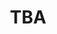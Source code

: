 ---
title: TBA
type: "page"
layout: "speaker"
chapter: false
weight: 6
description: 
speaker: To Be Announced
organization: 
bio: "We are delighted with the response so far to our <a href='https://www.papercall.io/serverlessdaysakl2020'> call for papers</a>, and will be anouncing the final list of speakers in early March. If you're considering submitting a talk, please go ahead and do a submission. <strong>CFP closes 2nd March, 2020.</strong>"
image: https://res.cloudinary.com/dtsyxzxfx/image/upload/w_150,h_150,f_auto,q_auto/v1577987547/2020/owl_mascot.svg
twitter: 
---